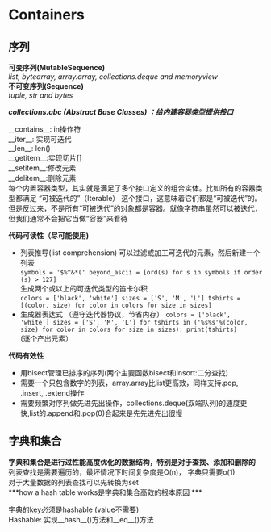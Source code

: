 # Containers
## 序列
**可变序列(MutableSequence)**  
*list, bytearray, array.array, collections.deque and memoryview*  
**不可变序列(Sequence)**  
*tuple, str and bytes*  

***collections.abc (Abstract Base Classes) ：给内建容器类型提供接口***

\_\_contains\_\_: in操作符  
\_\_iter\_\_: 实现可迭代  
\_\_len\_\_: len()  
\_\_getitem\_\_:实现切片[]  
\_\_setitem\_\_:修改元素  
\_\_delitem\_\_:删除元素  
每个内置容器类型，其实就是满足了多个接口定义的组合实体。比如所有的容器类型都满足 “可被迭代的”（Iterable） 这个接口，这意味着它们都是“可被迭代”的。但是反过来，不是所有“可被迭代”的对象都是容器。就像字符串虽然可以被迭代，但我们通常不会把它当做“容器”来看待  

**代码可读性（尽可能使用)**
* 列表推导(list comprehension)
	可以过滤或加工可迭代的元素，然后新建一个列表  
`
	symbols = '$%^&*('
	beyond_ascii = [ord(s) for s in symbols if order (s) > 127]
`  
	生成两个或以上的可迭代类型的笛卡尔积  	
	`
	colors = ['black', 'white']
	sizes = ['S', 'M', 'L']
	tshirts = [(color, size) for color in colors for size in sizes]
	`  
* 生成器表达式 （遵守迭代器协议，节省内存）
`
	colors = ['black', 'white']
	sizes = ['S', 'M', 'L']
	for tshirts in ('%s%s'%(color, size) for color in colors for size in sizes):
		print(tshirts)
`  
	(逐个产出元素）
	
**代码有效性**  
* 用bisect管理已排序的序列(两个主要函数bisect和insort:二分查找)
* 需要一个只包含数字的列表，array.array比list更高效，同样支持.pop, .insert, .extend操作
* 需要频繁对序列做先进先出操作，collections.deque(双端队列)的速度更快,list的.append和.pop(0)合起来是先先进先出很慢

## 字典和集合
**字典和集合是进行过性能高度优化的数据结构，特别是对于查找、添加和删除的**  
列表查找是需要遍历的，最坏情况下时间复杂度是O(n)， 字典只需要o(1)  
对于大量数据的列表查找可以先转换为set  
***how a hash table works是字典和集合高效的根本原因 *** 

字典的key必须是hashable (value不需要)  
Hashable: 实现__hash__()方法和__eq__()方法  
